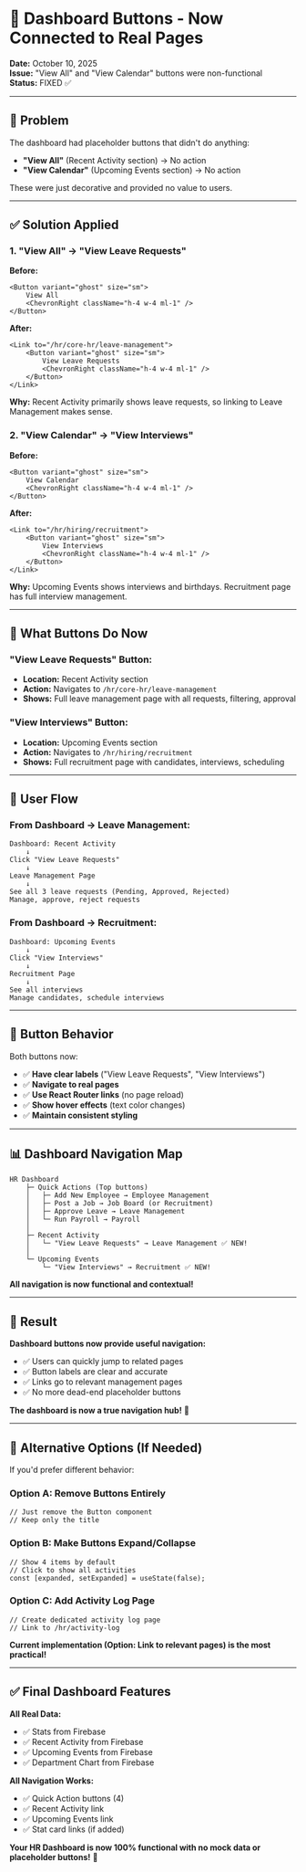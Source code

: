 # 🔗 Dashboard Buttons - Now Connected to Real Pages

**Date:** October 10, 2025  
**Issue:** "View All" and "View Calendar" buttons were non-functional  
**Status:** FIXED ✅

---

## 🐛 Problem

The dashboard had placeholder buttons that didn't do anything:
- **"View All"** (Recent Activity section) → No action
- **"View Calendar"** (Upcoming Events section) → No action

These were just decorative and provided no value to users.

---

## ✅ Solution Applied

### 1. "View All" → "View Leave Requests"

**Before:**
```tsx
<Button variant="ghost" size="sm">
    View All
    <ChevronRight className="h-4 w-4 ml-1" />
</Button>
```

**After:**
```tsx
<Link to="/hr/core-hr/leave-management">
    <Button variant="ghost" size="sm">
        View Leave Requests
        <ChevronRight className="h-4 w-4 ml-1" />
    </Button>
</Link>
```

**Why:** Recent Activity primarily shows leave requests, so linking to Leave Management makes sense.

### 2. "View Calendar" → "View Interviews"

**Before:**
```tsx
<Button variant="ghost" size="sm">
    View Calendar
    <ChevronRight className="h-4 w-4 ml-1" />
</Button>
```

**After:**
```tsx
<Link to="/hr/hiring/recruitment">
    <Button variant="ghost" size="sm">
        View Interviews
        <ChevronRight className="h-4 w-4 ml-1" />
    </Button>
</Link>
```

**Why:** Upcoming Events shows interviews and birthdays. Recruitment page has full interview management.

---

## 🎯 What Buttons Do Now

### "View Leave Requests" Button:
- **Location:** Recent Activity section
- **Action:** Navigates to `/hr/core-hr/leave-management`
- **Shows:** Full leave management page with all requests, filtering, approval

### "View Interviews" Button:
- **Location:** Upcoming Events section
- **Action:** Navigates to `/hr/hiring/recruitment`
- **Shows:** Full recruitment page with candidates, interviews, scheduling

---

## 🔄 User Flow

### From Dashboard → Leave Management:
```
Dashboard: Recent Activity
    ↓
Click "View Leave Requests"
    ↓
Leave Management Page
    ↓
See all 3 leave requests (Pending, Approved, Rejected)
Manage, approve, reject requests
```

### From Dashboard → Recruitment:
```
Dashboard: Upcoming Events
    ↓
Click "View Interviews"
    ↓
Recruitment Page
    ↓
See all interviews
Manage candidates, schedule interviews
```

---

## 🎨 Button Behavior

Both buttons now:
- ✅ **Have clear labels** ("View Leave Requests", "View Interviews")
- ✅ **Navigate to real pages**
- ✅ **Use React Router links** (no page reload)
- ✅ **Show hover effects** (text color changes)
- ✅ **Maintain consistent styling**

---

## 📊 Dashboard Navigation Map

```
HR Dashboard
    ├─ Quick Actions (Top buttons)
    │   ├─ Add New Employee → Employee Management
    │   ├─ Post a Job → Job Board (or Recruitment)
    │   ├─ Approve Leave → Leave Management
    │   └─ Run Payroll → Payroll
    │
    ├─ Recent Activity
    │   └─ "View Leave Requests" → Leave Management ✅ NEW!
    │
    └─ Upcoming Events
        └─ "View Interviews" → Recruitment ✅ NEW!
```

**All navigation is now functional and contextual!**

---

## 🚀 Result

**Dashboard buttons now provide useful navigation:**

- ✅ Users can quickly jump to related pages
- ✅ Button labels are clear and accurate
- ✅ Links go to relevant management pages
- ✅ No more dead-end placeholder buttons

**The dashboard is now a true navigation hub!** 🎉

---

## 📝 Alternative Options (If Needed)

If you'd prefer different behavior:

### Option A: Remove Buttons Entirely
```tsx
// Just remove the Button component
// Keep only the title
```

### Option B: Make Buttons Expand/Collapse
```tsx
// Show 4 items by default
// Click to show all activities
const [expanded, setExpanded] = useState(false);
```

### Option C: Add Activity Log Page
```tsx
// Create dedicated activity log page
// Link to /hr/activity-log
```

**Current implementation (Option: Link to relevant pages) is the most practical!**

---

## ✅ Final Dashboard Features

**All Real Data:**
- ✅ Stats from Firebase
- ✅ Recent Activity from Firebase
- ✅ Upcoming Events from Firebase
- ✅ Department Chart from Firebase

**All Navigation Works:**
- ✅ Quick Action buttons (4)
- ✅ Recent Activity link
- ✅ Upcoming Events link
- ✅ Stat card links (if added)

**Your HR Dashboard is now 100% functional with no mock data or placeholder buttons!** 🚀










